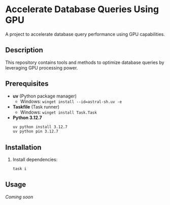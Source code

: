 # Accelerate Database Queries Using GPU

A project to accelerate database query performance using GPU capabilities.

## Description

This repository contains tools and methods to optimize database queries by leveraging GPU processing power.

## Prerequisites

- **uv** (Python package manager)
  - Windows: `winget install --id=astral-sh.uv -e`
- **Taskfile** (Task runner)
  - Windows: `winget install Task.Task`
- **Python 3.12.7**
  ```sh
  uv python install 3.12.7
  uv python pin 3.12.7
  ```

## Installation

1. Install dependencies:
   ```sh
   task i
   ```

## Usage

_Coming soon_
